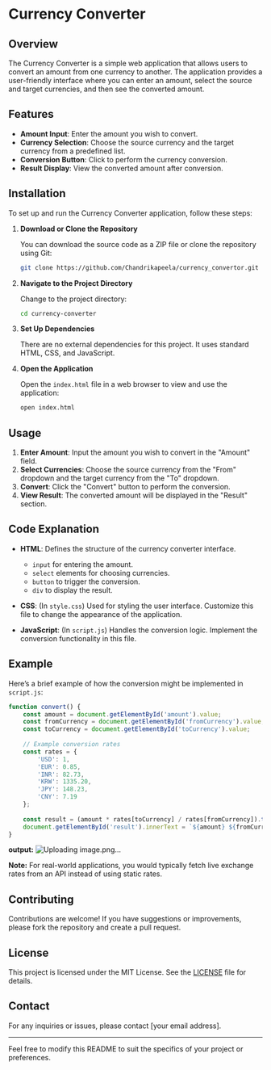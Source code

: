 # Currency Converter

## Overview

The Currency Converter is a simple web application that allows users to convert an amount from one currency to another. The application provides a user-friendly interface where you can enter an amount, select the source and target currencies, and then see the converted amount.

## Features

- **Amount Input**: Enter the amount you wish to convert.
- **Currency Selection**: Choose the source currency and the target currency from a predefined list.
- **Conversion Button**: Click to perform the currency conversion.
- **Result Display**: View the converted amount after conversion.

## Installation

To set up and run the Currency Converter application, follow these steps:

1. **Download or Clone the Repository**

   You can download the source code as a ZIP file or clone the repository using Git:
   ```bash
   git clone https://github.com/Chandrikapeela/currency_convertor.git
   ```

2. **Navigate to the Project Directory**

   Change to the project directory:
   ```bash
   cd currency-converter
   ```

3. **Set Up Dependencies**

   There are no external dependencies for this project. It uses standard HTML, CSS, and JavaScript.

4. **Open the Application**

   Open the `index.html` file in a web browser to view and use the application:
   ```bash
   open index.html
   ```

## Usage

1. **Enter Amount**: Input the amount you wish to convert in the "Amount" field.
2. **Select Currencies**: Choose the source currency from the "From" dropdown and the target currency from the "To" dropdown.
3. **Convert**: Click the "Convert" button to perform the conversion.
4. **View Result**: The converted amount will be displayed in the "Result" section.

## Code Explanation

- **HTML**: Defines the structure of the currency converter interface.
  - `input` for entering the amount.
  - `select` elements for choosing currencies.
  - `button` to trigger the conversion.
  - `div` to display the result.

- **CSS**: (In `style.css`) Used for styling the user interface. Customize this file to change the appearance of the application.

- **JavaScript**: (In `script.js`) Handles the conversion logic. Implement the conversion functionality in this file.

## Example

Here’s a brief example of how the conversion might be implemented in `script.js`:

```javascript
function convert() {
    const amount = document.getElementById('amount').value;
    const fromCurrency = document.getElementById('fromCurrency').value;
    const toCurrency = document.getElementById('toCurrency').value;
    
    // Example conversion rates
    const rates = {
        'USD': 1,
        'EUR': 0.85,
        'INR': 82.73,
        'KRW': 1335.20,
        'JPY': 148.23,
        'CNY': 7.19
    };
    
    const result = (amount * rates[toCurrency] / rates[fromCurrency]).toFixed(2);
    document.getElementById('result').innerText = `${amount} ${fromCurrency} = ${result} ${toCurrency}`;
}
```
**output:**
![Uploading image.png…]()


**Note:** For real-world applications, you would typically fetch live exchange rates from an API instead of using static rates.

## Contributing

Contributions are welcome! If you have suggestions or improvements, please fork the repository and create a pull request.

## License

This project is licensed under the MIT License. See the [LICENSE](LICENSE) file for details.

## Contact

For any inquiries or issues, please contact [your email address].

---

Feel free to modify this README to suit the specifics of your project or preferences.
